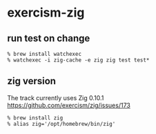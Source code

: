 # exercism-zig

## run test on change

```shell
% brew install watchexec
% watchexec -i zig-cache -e zig zig test test*
```

## zig version

The track currently uses Zig 0.10.1 https://github.com/exercism/zig/issues/173

```shell
% brew install zig
% alias zig='/opt/homebrew/bin/zig'
```
